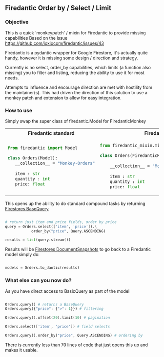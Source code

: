 ## Firedantic Order by / Select  / Limit


### Objective 
This is a quick 'monkeypatch' / mixin for Firedantic to provide missing capabilities
Based on the issue https://github.com/ioxiocom/firedantic/issues/43

Firedantic is a pydantic wrapper for Google Firestore, it's actually quite handy, however it is missing some design / direction and strategy. 

Currently is no select, order_by capabilities, which limits (a function also missing) you to filter and listing, reducing the ability to use it for most needs. 

Attempts to influence and encourage direction are met with hostility from the maintainer(s).
This had driven the direction of this solution to use a monkey patch and extension to allow for easy integration. 

### How to use

Simply swap the super class of firedantic.Model for FiredanticMonkey

<table>
<tr><th>Firedantic standard</th><th> Firedantic mixin</th></tr>
<tr><td>

 ```python
 from firedantic import Model

 class Orders(Model):  
    __collection__ = "Monkey-Orders"
    
    item : str
    quantity : int
    price: float

```

</td><td>

```python
from firedantic_mixin.mixin import FiredanticMonkey

class Orders(FiredanticMonkey): 
    
    __collection__ = "Monkey-Orders"
    
    item : str
    quantity : int
    price: float

```
</td></tr>
</table>

This opens up the ability to do standard compound tasks by returning [Firestores BaseQuery](https://cloud.google.com/python/docs/reference/firestore/latest/google.cloud.firestore_v1.base_query.BaseQuery)

```python

# return just item and price fields, order by price
query = Orders.select(['item', 'price']).\
            order_by("price", Query.ASCENDING)

results = list(query.stream())

```

Results will be [Firestores DocumentSnapshots](https://cloud.google.com/python/docs/reference/firestore/latest/google.cloud.firestore_v1.base_document.DocumentSnapshot) to go back to a Firedantic model simply do: 

```python

models = Orders.to_dantic(results)

```

### What else can you now do? 

As you have direct access to BasicQuery as part of the model


```python

Orders.query() # returns a BaseQuery
Orders.query({"price": {">": 1}}) # filtering

Orders.query().offset(20).limit(10) # pagination

Orders.select(['item', 'price']) # field selects

Orders.query().order_by("price", Query.ASCENDING) # ordering by 

```

There is currently less than 70 lines of code that just opens this up and makes it usable.
